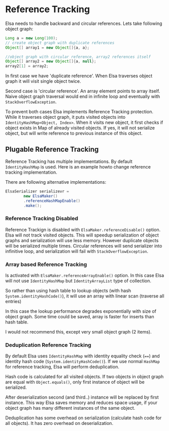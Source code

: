 Reference Tracking
======================

Elsa needs to handle backward and circular references. 
Lets take following object graph:

<!---#file#doc/ref_1.java--->
```java
Long a = new Long(100);
// create object graph with duplicate references
Object[] array1 = new Object[]{a, a};

//object graph with circular reference, array2 references itself
Object[] array2 = new Object[]{a, null};
array2[1] = array2;
```
In first case we have 'duplicate reference'. When Elsa traverses object graph it will visit single object twice.

Second case is 'circular reference'. An array element points to array itself. 
Naive object graph traversal would end in infinite loop and eventually with `StackOverflowException`.

To prevent both cases Elsa implements Reference Tracking protection.
While it traverses object graph, it puts visited objects into  `IdentityHashMap<Object, Index>`. 
When it visits new object, it first checks if object exists in Map of already visited objects. 
If yes, it will not serialize object, but will write reference to previous instance of this object. 


Plugable Reference Tracking
---------------------------

Reference Tracking has multiple implementations. By default `IdentityHashMap` is used. 
Here is an example howto change reference tracking implementation.

There are following alternative implementations:

<!---#file#doc/ref_2.java--->
```java
ElsaSerializer serializevr =
        new ElsaMaker()
        .referenceHashMapEnable()
        .make();
```

### Reference Tracking Disabled
Reference Trackign is disabled with `ElsaMaker.referenceDisable()` option. 
Elsa will not track visited objects. 
This will speedup serialization of  object graphs and serialization will use less memory.
However duplicate objects will be serialized multiple times.
Circular references will send serializer into infinitive loop, 
and serialization will fail with `StackOverflowException`. 
 
### Array based Reference Tracking 
Is activated with `ElsaMaker.referenceArrayEnable()` option. 
In this case Elsa will not use `IdentityHashMap` but `IdentityArrayList` type of collection.

So rather than using hash table to lookup objects (with hash `System.identityHashCode()`), 
it will use an array with linear scan (traverse all entries)

In this case the lookup performance degrades exponentially with size of object graph.
Some time could be saved, array is faster for inserts than hash table.
 
I would not recommend this, except very small object graph (2 items).
 
### Deduplication Reference Tracking

By default Elsa uses `IdentityHashMap` with identity equality check (`==`) and identity hash code (`System.identityHashCode()`). 
If we use normal `HashMap` for reference tracking, Elsa will perform deduplication.

Hash code is calculated for all visited objects. 
If two objects in object graph are equal with `Object.equals()`, 
only first instance of object will be serialized. 

After deserialization second (and third..) instance will be replaced by first instance. 
This way Elsa saves memory and reduces space usage, if your object graph has many 
different instances of the same object. 

Deduplication has some overhead on serialization (calculate hash code for all objects).
It has zero overhead on deserialization. 